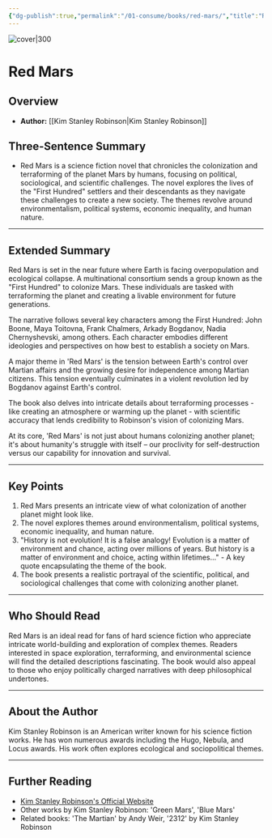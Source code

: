 ```yaml
---
{"dg-publish":true,"permalink":"/01-consume/books/red-mars/","title":"Red Mars","tags":["science-fiction","environmentalism","political-systems","economic-inequality","human-nature"]}
---
```


![cover|300](http://books.google.com/books/content?id=R8OTfyIAmdEC&printsec=frontcover&img=1&zoom=1&edge=curl&source=gbs_api)

# Red Mars

## Overview
- **Author:** [[Kim Stanley Robinson\|Kim Stanley Robinson]]

## Three-Sentence Summary
- Red Mars is a science fiction novel that chronicles the colonization and terraforming of the planet Mars by humans, focusing on political, sociological, and scientific challenges. The novel explores the lives of the "First Hundred" settlers and their descendants as they navigate these challenges to create a new society. The themes revolve around environmentalism, political systems, economic inequality, and human nature.

---

## Extended Summary
Red Mars is set in the near future where Earth is facing overpopulation and ecological collapse. A multinational consortium sends a group known as the "First Hundred" to colonize Mars. These individuals are tasked with terraforming the planet and creating a livable environment for future generations. 

The narrative follows several key characters among the First Hundred: John Boone, Maya Toitovna, Frank Chalmers, Arkady Bogdanov, Nadia Chernyshevski, among others. Each character embodies different ideologies and perspectives on how best to establish a society on Mars.

A major theme in 'Red Mars' is the tension between Earth's control over Martian affairs and the growing desire for independence among Martian citizens. This tension eventually culminates in a violent revolution led by Bogdanov against Earth's control.

The book also delves into intricate details about terraforming processes - like creating an atmosphere or warming up the planet - with scientific accuracy that lends credibility to Robinson's vision of colonizing Mars.

At its core, 'Red Mars' is not just about humans colonizing another planet; it's about humanity's struggle with itself – our proclivity for self-destruction versus our capability for innovation and survival.

---

## Key Points
1. Red Mars presents an intricate view of what colonization of another planet might look like.
2. The novel explores themes around environmentalism, political systems, economic inequality, and human nature.
3. "History is not evolution! It is a false analogy! Evolution is a matter of environment and chance, acting over millions of years. But history is a matter of environment and choice, acting within lifetimes..." - A key quote encapsulating the theme of the book.
4. The book presents a realistic portrayal of the scientific, political, and sociological challenges that come with colonizing another planet.

---

## Who Should Read
Red Mars is an ideal read for fans of hard science fiction who appreciate intricate world-building and exploration of complex themes. Readers interested in space exploration, terraforming, and environmental science will find the detailed descriptions fascinating. The book would also appeal to those who enjoy politically charged narratives with deep philosophical undertones.

---

## About the Author
Kim Stanley Robinson is an American writer known for his science fiction works. He has won numerous awards including the Hugo, Nebula, and Locus awards. His work often explores ecological and sociopolitical themes.

---

## Further Reading
- [Kim Stanley Robinson's Official Website](http://www.kimstanleyrobinson.info/)
- Other works by Kim Stanley Robinson: 'Green Mars', 'Blue Mars'
- Related books: 'The Martian' by Andy Weir, '2312' by Kim Stanley Robinson
